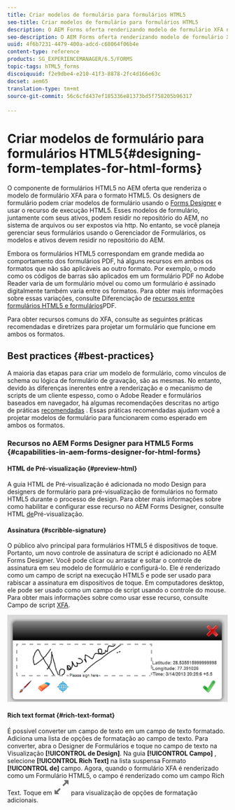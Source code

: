 ```yaml
---
title: Criar modelos de formulário para formulários HTML5
seo-title: Criar modelos de formulário para formulários HTML5
description: O AEM Forms oferta renderizando modelo de formulário XFA no formato HTML5. Os designers de formulário podem criar modelos de formulário usando o Designer e usar o recurso de execução HTML5.
seo-description: O AEM Forms oferta renderizando modelo de formulário XFA no formato HTML5. Os designers de formulário podem criar modelos de formulário usando o Designer e usar o recurso de execução HTML5.
uuid: 4f6b7231-4479-400a-adcd-c68064f06b4e
content-type: reference
products: SG_EXPERIENCEMANAGER/6.5/FORMS
topic-tags: hTML5_forms
discoiquuid: f2e9dbe4-e210-41f3-8878-2fc4d166e63c
docset: aem65
translation-type: tm+mt
source-git-commit: 56c6cfd437ef185336e81373bd5f758205b96317

---
```



# Criar modelos de formulário para formulários HTML5{#designing-form-templates-for-html-forms}

O componente de formulários HTML5 no AEM oferta que renderiza o modelo de formulário XFA para o formato HTML5. Os designers de formulário podem criar modelos de formulário usando o [Forms Designer](https://www.adobe.com/go/learn_aemforms_designer_63) e usar o recurso de execução HTML5. Esses modelos de formulário, juntamente com seus ativos, podem residir no repositório do AEM, no sistema de arquivos ou ser expostos via http. No entanto, se você planeja gerenciar seus formulários usando o Gerenciador de Formulários, os modelos e ativos devem residir no repositório do AEM.

Embora os formulários HTML5 correspondam em grande medida ao comportamento dos formulários PDF, há alguns recursos em ambos os formatos que não são aplicáveis ao outro formato. Por exemplo, o modo como os códigos de barras são aplicados em um formulário PDF no Adobe Reader varia de um formulário móvel ou como um formulário é assinado digitalmente também varia entre os formatos. Para obter mais informações sobre essas variações, consulte Diferenciação de [recursos entre formulários HTML5 e formulários](../../forms/using/feature-differentiation-html5-forms-pdf-forms.md)PDF.

Para obter recursos comuns do XFA, consulte as seguintes práticas recomendadas e diretrizes para projetar um formulário que funcione em ambos os formatos.

## Best practices {#best-practices}

A maioria das etapas para criar um modelo de formulário, como vínculos de schema ou lógica de formulário de gravação, são as mesmas. No entanto, devido às diferenças inerentes entre a renderização e o mecanismo de scripts de um cliente espesso, como o Adobe Reader e formulários baseados em navegador, há algumas recomendações descritas no artigo de práticas [recomendadas](/help/forms/using/design-accessible-html5-forms.md) . Essas práticas recomendadas ajudam você a projetar modelos de formulário para funcionarem como esperado em ambos os formatos.

### Recursos no AEM Forms Designer para HTML5 Forms {#capabilities-in-aem-forms-designer-for-html-forms}

#### HTML de Pré-visualização {#preview-html}

A guia HTML de Pré-visualização é adicionada no modo Design para designers de formulário para pré-visualização de formulários no formato HTML5 durante o processo de design. Para obter mais informações sobre como habilitar e configurar esse recurso no AEM Forms Designer, consulte HTML [de](../../forms/using/preview-xdp-forms-html.md)Pré-visualização.

#### Assinatura {#scribble-signature}

O público alvo principal para formulários HTML5 é dispositivos de toque. Portanto, um novo controle de assinatura de script é adicionado no AEM Forms Designer. Você pode clicar ou arrastar e soltar o controle de assinatura em seu modelo de formulário e configurá-lo. Ele é renderizado como um campo de script na execução HTML5 e pode ser usado para rabiscar a assinatura em dispositivos de toque. Em computadores desktop, ele pode ser usado como um campo de script usando o controle do mouse. Para obter mais informações sobre como usar esse recurso, consulte Campo de script [XFA](../../forms/using/scribble-signature.md).

![4](assets/4.png)

#### Rich text format {#rich-text-format}

É possível converter um campo de texto em um campo de texto formatado. Adiciona uma lista de opções de formatação ao campo de texto. Para converter, abra o Designer de Formulários e toque no campo de texto na Visualização **[!UICONTROL de Design]**. Na guia **[!UICONTROL Campo]** , selecione **[!UICONTROL Rich Text]** na lista suspensa Formato **[!UICONTROL de]** campo. Agora, quando o formulário XFA é renderizado como um Formulário HTML5, o campo é renderizado como um campo Rich Text. Toque em ![Maximizar](assets/maximize_icon.svg) para visualização de opções de formatação adicionais.
